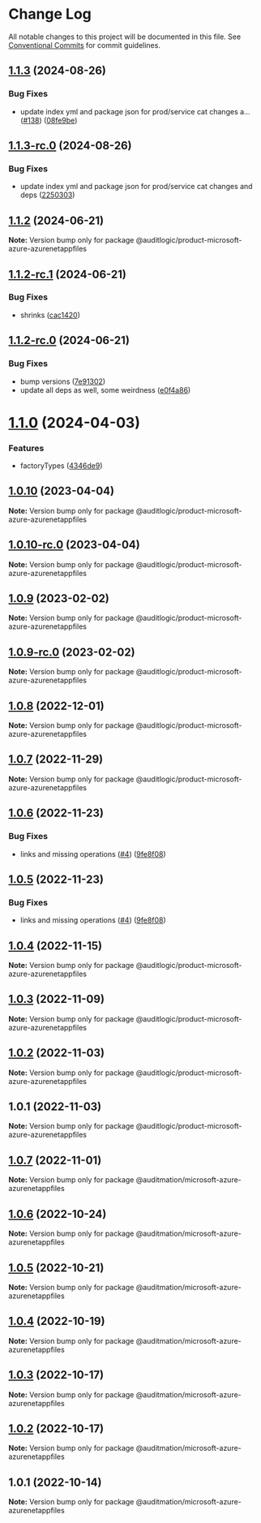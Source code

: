 # Change Log

All notable changes to this project will be documented in this file.
See [Conventional Commits](https://conventionalcommits.org) for commit guidelines.

## [1.1.3](https://github.com/auditlogic/product/compare/@auditlogic/product-microsoft-azure-azurenetappfiles@1.1.2...@auditlogic/product-microsoft-azure-azurenetappfiles@1.1.3) (2024-08-26)


### Bug Fixes

* update index yml and package json for prod/service cat changes a… ([#138](https://github.com/auditlogic/product/issues/138)) ([08fe9be](https://github.com/auditlogic/product/commit/08fe9beb1c8457462a19bc69caa02e6212d97e1a))





## [1.1.3-rc.0](https://github.com/auditlogic/product/compare/@auditlogic/product-microsoft-azure-azurenetappfiles@1.1.2...@auditlogic/product-microsoft-azure-azurenetappfiles@1.1.3-rc.0) (2024-08-26)


### Bug Fixes

* update index yml and package json for prod/service cat changes and deps ([2250303](https://github.com/auditlogic/product/commit/225030363a363608240135b7ebed386b28f01e4b))





## [1.1.2](https://github.com/auditlogic/product/compare/@auditlogic/product-microsoft-azure-azurenetappfiles@1.1.2-rc.1...@auditlogic/product-microsoft-azure-azurenetappfiles@1.1.2) (2024-06-21)

**Note:** Version bump only for package @auditlogic/product-microsoft-azure-azurenetappfiles





## [1.1.2-rc.1](https://github.com/auditlogic/product/compare/@auditlogic/product-microsoft-azure-azurenetappfiles@1.1.2-rc.0...@auditlogic/product-microsoft-azure-azurenetappfiles@1.1.2-rc.1) (2024-06-21)


### Bug Fixes

* shrinks ([cac1420](https://github.com/auditlogic/product/commit/cac14200fefcd8183ab69fe89a47bd3f70f563e9))





## [1.1.2-rc.0](https://github.com/auditlogic/product/compare/@auditlogic/product-microsoft-azure-azurenetappfiles@1.1.0...@auditlogic/product-microsoft-azure-azurenetappfiles@1.1.2-rc.0) (2024-06-21)


### Bug Fixes

* bump versions ([7e91302](https://github.com/auditlogic/product/commit/7e913023b8b312150ed7762c32fbbe616be71de5))
* update all deps as well, some weirdness ([e0f4a86](https://github.com/auditlogic/product/commit/e0f4a864714e2d3de6bbf3da014d5312fe53be2f))





# [1.1.0](https://github.com/auditlogic/product/compare/@auditlogic/product-microsoft-azure-azurenetappfiles@1.0.10...@auditlogic/product-microsoft-azure-azurenetappfiles@1.1.0) (2024-04-03)


### Features

* factoryTypes ([4346de9](https://github.com/auditlogic/product/commit/4346de92693aee892fccf725338ffc7b80ab182b))





## [1.0.10](https://github.com/auditlogic/product/compare/@auditlogic/product-microsoft-azure-azurenetappfiles@1.0.9...@auditlogic/product-microsoft-azure-azurenetappfiles@1.0.10) (2023-04-04)

**Note:** Version bump only for package @auditlogic/product-microsoft-azure-azurenetappfiles





## [1.0.10-rc.0](https://github.com/auditlogic/product/compare/@auditlogic/product-microsoft-azure-azurenetappfiles@1.0.9...@auditlogic/product-microsoft-azure-azurenetappfiles@1.0.10-rc.0) (2023-04-04)

**Note:** Version bump only for package @auditlogic/product-microsoft-azure-azurenetappfiles





## [1.0.9](https://github.com/auditlogic/product/compare/@auditlogic/product-microsoft-azure-azurenetappfiles@1.0.8...@auditlogic/product-microsoft-azure-azurenetappfiles@1.0.9) (2023-02-02)

**Note:** Version bump only for package @auditlogic/product-microsoft-azure-azurenetappfiles





## [1.0.9-rc.0](https://github.com/auditlogic/product/compare/@auditlogic/product-microsoft-azure-azurenetappfiles@1.0.8...@auditlogic/product-microsoft-azure-azurenetappfiles@1.0.9-rc.0) (2023-02-02)

**Note:** Version bump only for package @auditlogic/product-microsoft-azure-azurenetappfiles





## [1.0.8](https://github.com/auditlogic/product/compare/@auditlogic/product-microsoft-azure-azurenetappfiles@1.0.7...@auditlogic/product-microsoft-azure-azurenetappfiles@1.0.8) (2022-12-01)

**Note:** Version bump only for package @auditlogic/product-microsoft-azure-azurenetappfiles





## [1.0.7](https://github.com/auditlogic/product/compare/@auditlogic/product-microsoft-azure-azurenetappfiles@1.0.6...@auditlogic/product-microsoft-azure-azurenetappfiles@1.0.7) (2022-11-29)

**Note:** Version bump only for package @auditlogic/product-microsoft-azure-azurenetappfiles





## [1.0.6](https://github.com/auditlogic/product/compare/@auditlogic/product-microsoft-azure-azurenetappfiles@1.0.4...@auditlogic/product-microsoft-azure-azurenetappfiles@1.0.6) (2022-11-23)


### Bug Fixes

* links and missing operations ([#4](https://github.com/auditlogic/product/issues/4)) ([9fe8f08](https://github.com/auditlogic/product/commit/9fe8f08fe7c57fdb79f991ac35bd6ac2e7dcad38))





## [1.0.5](https://github.com/auditlogic/product/compare/@auditlogic/product-microsoft-azure-azurenetappfiles@1.0.4...@auditlogic/product-microsoft-azure-azurenetappfiles@1.0.5) (2022-11-23)


### Bug Fixes

* links and missing operations ([#4](https://github.com/auditlogic/product/issues/4)) ([9fe8f08](https://github.com/auditlogic/product/commit/9fe8f08fe7c57fdb79f991ac35bd6ac2e7dcad38))





## [1.0.4](https://github.com/auditlogic/product/compare/@auditlogic/product-microsoft-azure-azurenetappfiles@1.0.3...@auditlogic/product-microsoft-azure-azurenetappfiles@1.0.4) (2022-11-15)

**Note:** Version bump only for package @auditlogic/product-microsoft-azure-azurenetappfiles





## [1.0.3](https://github.com/auditlogic/product/compare/@auditlogic/product-microsoft-azure-azurenetappfiles@1.0.2...@auditlogic/product-microsoft-azure-azurenetappfiles@1.0.3) (2022-11-09)

**Note:** Version bump only for package @auditlogic/product-microsoft-azure-azurenetappfiles





## [1.0.2](https://github.com/auditlogic/product/compare/@auditlogic/product-microsoft-azure-azurenetappfiles@1.0.1...@auditlogic/product-microsoft-azure-azurenetappfiles@1.0.2) (2022-11-03)

**Note:** Version bump only for package @auditlogic/product-microsoft-azure-azurenetappfiles





## 1.0.1 (2022-11-03)

**Note:** Version bump only for package @auditlogic/product-microsoft-azure-azurenetappfiles





## [1.0.7](https://github.com/auditmation/store-content/compare/@auditmation/microsoft-azure-azurenetappfiles@1.0.6...@auditmation/microsoft-azure-azurenetappfiles@1.0.7) (2022-11-01)

**Note:** Version bump only for package @auditmation/microsoft-azure-azurenetappfiles





## [1.0.6](https://github.com/auditmation/store-content/compare/@auditmation/microsoft-azure-azurenetappfiles@1.0.5...@auditmation/microsoft-azure-azurenetappfiles@1.0.6) (2022-10-24)

**Note:** Version bump only for package @auditmation/microsoft-azure-azurenetappfiles





## [1.0.5](https://github.com/auditmation/store-content/compare/@auditmation/microsoft-azure-azurenetappfiles@1.0.4...@auditmation/microsoft-azure-azurenetappfiles@1.0.5) (2022-10-21)

**Note:** Version bump only for package @auditmation/microsoft-azure-azurenetappfiles





## [1.0.4](https://github.com/auditmation/store-content/compare/@auditmation/microsoft-azure-azurenetappfiles@1.0.3...@auditmation/microsoft-azure-azurenetappfiles@1.0.4) (2022-10-19)

**Note:** Version bump only for package @auditmation/microsoft-azure-azurenetappfiles





## [1.0.3](https://github.com/auditmation/store-content/compare/@auditmation/microsoft-azure-azurenetappfiles@1.0.2...@auditmation/microsoft-azure-azurenetappfiles@1.0.3) (2022-10-17)

**Note:** Version bump only for package @auditmation/microsoft-azure-azurenetappfiles





## [1.0.2](https://github.com/auditmation/store-content/compare/@auditmation/microsoft-azure-azurenetappfiles@1.0.1...@auditmation/microsoft-azure-azurenetappfiles@1.0.2) (2022-10-17)

**Note:** Version bump only for package @auditmation/microsoft-azure-azurenetappfiles





## 1.0.1 (2022-10-14)

**Note:** Version bump only for package @auditmation/microsoft-azure-azurenetappfiles

